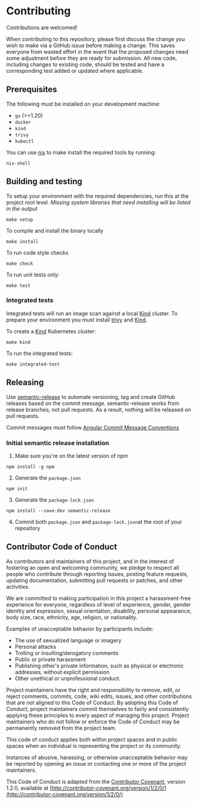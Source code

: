 # Contributing

Contributions are welcomed!

When contributing to this repository, please first discuss the change you wish to make via a GitHub
issue before making a change.  This saves everyone from wasted effort in the event that the proposed
changes need some adjustment before they are ready for submission.
All new code, including changes to existing code, should be tested and have a corresponding test added or updated where applicable.

## Prerequisites

The following must be installed on your development machine:

- `go` (>=1.20)
- `docker`
- `kind`
- `trivy`
- `kubectl`

You can use [nix](https://nixos.org/download.html) to make install the required tools by running:
```
nix-shell
```

## Building and testing

To setup your environment with the required dependencies, run this at the project root level.
_Missing system libraries that need installing will be listed in the output_
```
make setup
```

To compile and install the binary locally
```
make install
```

To run code style checks
```
make check
```

To run unit tests only:
```
make test
```

### Integrated tests

Integrated tests will run an image scan against a local [Kind](https://kind.sigs.k8s.io/) cluster.
To prepare your environment you must install [trivy](https://github.com/aquasecurity/trivy) and [Kind](https://kind.sigs.k8s.io/).

To create a [Kind](https://kind.sigs.k8s.io/) Kubernetes cluster:
```
make kind
```

To run the integrated tests:
```
make integrated-test
```

## Releasing

Use [semantic-release](https://github.com/semantic-release/github) to automate versioning, tag and 
create GitHub releases based on the commit message.
semantic-release works from release branches, not pull requests. As a result, nothing will be released on pull requests.

Commit messages must follow [Angular Commit Message Conventions](https://github.com/angular/angular/blob/main/CONTRIBUTING.md#-commit-message-format)

### Initial semantic release installation

1. Make sure you're on the latest version of npm
```
npm install -g npm
```

2. Generate the `package.json`
```
npm init
```

3. Generate the `package-lock.json`
```
npm install --save-dev semantic-release
```

4. Commit both `package.json` and `package-lock.json`at the root of your repository


## Contributor Code of Conduct

As contributors and maintainers of this project, and in the interest of fostering an open and
welcoming community, we pledge to respect all people who contribute through reporting issues,
posting feature requests, updating documentation, submitting pull requests or patches, and other
activities.

We are committed to making participation in this project a harassment-free experience for everyone,
regardless of level of experience, gender, gender identity and expression, sexual orientation,
disability, personal appearance, body size, race, ethnicity, age, religion, or nationality.

Examples of unacceptable behavior by participants include:

* The use of sexualized language or imagery
* Personal attacks
* Trolling or insulting/derogatory comments
* Public or private harassment
* Publishing other's private information, such as physical or electronic addresses, without explicit
  permission
* Other unethical or unprofessional conduct.

Project maintainers have the right and responsibility to remove, edit, or reject comments, commits,
code, wiki edits, issues, and other contributions that are not aligned to this Code of Conduct. By
adopting this Code of Conduct, project maintainers commit themselves to fairly and consistently
applying these principles to every aspect of managing this project. Project maintainers who do not
follow or enforce the Code of Conduct may be permanently removed from the project team.

This code of conduct applies both within project spaces and in public spaces when an individual is
representing the project or its community.

Instances of abusive, harassing, or otherwise unacceptable behavior may be reported by opening an
issue or contacting one or more of the project maintainers.

This Code of Conduct is adapted from the [Contributor Covenant](http://contributor-covenant.org),
version 1.2.0, available at
[http://contributor-covenant.org/version/1/2/0/](http://contributor-covenant.org/version/1/2/0/)
